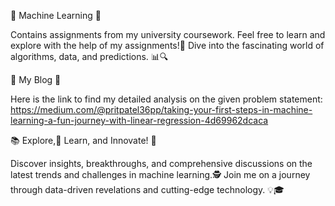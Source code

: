 🤖 Machine Learning 🤖



Contains assignments from my university coursework. Feel free to learn and explore with the help of my assignments!🚀 
Dive into the fascinating world of algorithms, data, and predictions. 📊🔍

📝 My Blog 📝


Here is the link to find my detailed analysis on the given problem statement:
https://medium.com/@pritpatel36pp/taking-your-first-steps-in-machine-learning-a-fun-journey-with-linear-regression-4d69962dcaca


📚 Explore,📖  Learn, and Innovate! 🧠

 Discover insights, breakthroughs, and comprehensive discussions on the latest trends and challenges in machine learning.🕵️ 
Join me on a journey through data-driven revelations and cutting-edge technology. 💡🎓
